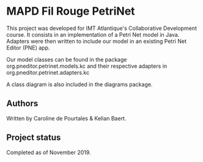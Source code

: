 # MAPD Fil Rouge PetriNet

This project was developed for IMT Atlantique's Collaborative Development course. It consists in an implementation
of a Petri Net model in Java. Adapters were then written to include our model in an existing Petri Net Editor (PNE) app.

Our model classes can be found in the package org.pneditor.petrinet.models.kc and their respective adapters in
org.pneditor.petrinet.adapters.kc

A class diagram is also included in the diagrams package.

## Authors

Written by Caroline de Pourtales & Kelian Baert.

## Project status

Completed as of November 2019.
